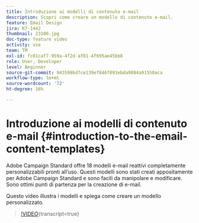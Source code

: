 ```yaml
---
title: Introduzione ai modelli di contenuto e-mail
description: Scopri come creare un modello di contenuto e-mail.
feature: Email Design
jira: KT-1442
thumbnail: 23106.jpg
doc-type: feature video
activity: use
team: TM
exl-id: fc01caf7-959a-4f2d-af81-4f695ae45bb8
role: User, Developer
level: Beginner
source-git-commit: 943599bd7ce139ef846f093ebda9084a91550aca
workflow-type: tm+mt
source-wordcount: '72'
ht-degree: 16%

---
```


# Introduzione ai modelli di contenuto e-mail {#introduction-to-the-email-content-templates}

Adobe Campaign Standard offre 18 modelli e-mail reattivi completamente personalizzabili pronti all’uso. Questi modelli sono stati creati appositamente per Adobe Campaign Standard e sono facili da manipolare e modificare. Sono ottimi punti di partenza per la creazione di e-mail.

Questo video illustra i modelli e spiega come creare un modello personalizzato.

>[!VIDEO](https://video.tv.adobe.com/v/41715?learn=on&captions=ita){transcript=true}
